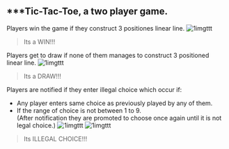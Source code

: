 ## ***Tic-Tac-Toe, a two player game.

Players win the game if they construct 3 positiones linear line.
![1imgttt](https://github.com/rahul-ramesh-chandra/TicTacToe/assets/113301843/669216af-d582-4da7-bac1-364bb823845e)
> Its a WIN!!!


Players get to draw if none of them manages to construct 3 positioned linear line.
![1imgttt](https://github.com/rahul-ramesh-chandra/TicTacToe/assets/113301843/e3554c68-243f-45b1-82e5-194463b8ba68)
> Its a DRAW!!!


Players are notified if they enter illegal choice which occur if:
* Any player enters same choice as previously played by any of them.
* If the range of choice is not between 1 to 9.
</br>(After notification they are promoted to choose once again until it is not legal choice.)
![1imgttt](https://github.com/rahul-ramesh-chandra/TicTacToe/assets/113301843/f22cda98-add3-4cd0-ad17-deb9d31199f9)
![1imgttt](https://github.com/rahul-ramesh-chandra/TicTacToe/assets/113301843/e334a8f7-8000-4a16-a101-686e1054ee7e)
> Its ILLEGAL CHOICE!!!





